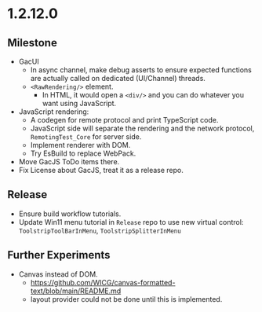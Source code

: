 # 1.2.12.0

## Milestone

- GacUI
  - In async channel, make debug asserts to ensure expected functions are actually called on dedicated (UI/Channel) threads.
  - `<RawRendering/>` element.
    - In HTML, it would open a `<div/>` and you can do whatever you want using JavaScript.
- JavaScript rendering:
  - A codegen for remote protocol and print TypeScript code.
  - JavaScript side will separate the rendering and the network protocol, `RemotingTest_Core` for server side.
  - Implement renderer with DOM.
  - Try EsBuild to replace WebPack.
- Move GacJS ToDo items there.
- Fix License about GacJS, treat it as a release repo.

## Release

- Ensure build workflow tutorials.
- Update Win11 menu tutorial in `Release` repo to use new virtual control: `ToolstripToolBarInMenu`, `ToolstripSplitterInMenu`

## Further Experiments

- Canvas instead of DOM.
  - https://github.com/WICG/canvas-formatted-text/blob/main/README.md
  - layout provider could not be done until this is implemented.
